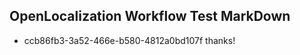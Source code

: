 ## OpenLocalization Workflow Test MarkDown

* ccb86fb3-3a52-466e-b580-4812a0bd107f 
thanks!



<!--HONumber=Feb16_HO3-->
